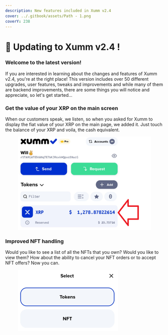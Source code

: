 ```yaml
---
description: New features included in Xumm v2.4
cover: ../.gitbook/assets/Path - 1.png
coverY: 238
---
```


# 🥳 Updating to Xumm v2.4 !

### Welcome to the latest version!

If you are interested in learning about the changes and features of Xumm v2.4, you're at the right place! This version includes over 50 different upgrades, user features, tweaks and improvements and while many of them are backend improvements, there are some things you will notice and appreciate, so let's get started...&#x20;

### Get the value of your XRP on the main screen

When our customers speak, we listen, so when you asked for Xumm to display the fiat value of your XRP on the main page, we added it. Just touch the balance of your XRP and voila, the cash equivalent.&#x20;

<figure><img src="../.gitbook/assets/v24 - 1.png" alt=""><figcaption></figcaption></figure>

### Improved NFT handling

Would you like to see a list of all the NFTs that you own? Would you like to view them? How about the ability to cancel your NFT orders or to accept NFT offers? Now you can.

<figure><img src="../.gitbook/assets/v24 - Tokens page.png" alt=""><figcaption></figcaption></figure>

